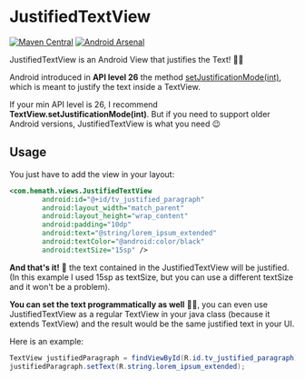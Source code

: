 JustifiedTextView
=========
[![Maven Central](https://img.shields.io/maven-central/v/com.codesgood/justifiedtextview.svg?label=Maven%20Central)](https://search.maven.org/search?q=g:%22com.codesgood%22%20AND%20a:%22justifiedtextview%22) [![Android Arsenal](https://img.shields.io/badge/Android%20Arsenal-JustifiedTextView-green.svg?style=flat)](https://android-arsenal.com/details/1/7273)

JustifiedTextView is an Android View that justifies the Text! 🙌🏻 

Android introduced in **API level 26** the method [setJustificationMode(int)](https://developer.android.com/reference/android/widget/TextView.html#setJustificationMode(int)), which is meant to justify the text inside a TextView.

If your min API level is 26, I recommend **TextView.setJustificationMode(int)**. But if you need to support older Android versions, JustifiedTextView is what you need 😉







## Usage

You just have to add the view in your layout:

```xml
<com.hemath.views.JustifiedTextView
        android:id="@+id/tv_justified_paragraph"
        android:layout_width="match_parent"
        android:layout_height="wrap_content"
        android:padding="10dp"
        android:text="@string/lorem_ipsum_extended"
        android:textColor="@android:color/black"
        android:textSize="15sp" />
```

**And that's it!** 🎉 the text contained in the JustifiedTextView will be justified. (In this example I used 15sp as textSize, but you can use a different textSize and it won't be a problem).

**You can set the text programmatically as well** 👍🏻, you can even use JustifiedTextView as a regular TextView in your java class (because it extends TextView) and the result would be the same justified text in your UI. 

Here is an example:

```java
TextView justifiedParagraph = findViewById(R.id.tv_justified_paragraph);
justifiedParagraph.setText(R.string.lorem_ipsum_extended);
````


